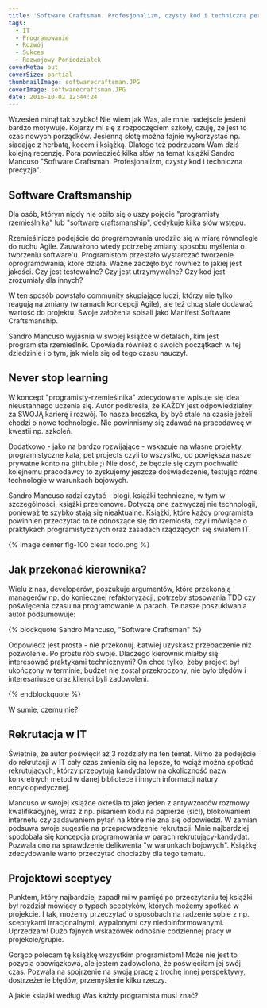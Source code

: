 ```yaml
---
title: 'Software Craftsman. Profesjonalizm, czysty kod i techniczna perfekcja.'
tags:
  - IT
  - Programowanie
  - Rozwój
  - Sukces
  - Rozwojowy Poniedziałek
coverMeta: out
coverSize: partial
thumbnailImage: softwarecraftsman.JPG
coverImage: softwarecraftsman.JPG
date: 2016-10-02 12:44:24
---
```


Wrzesień minął tak szybko! Nie wiem jak Was, ale mnie nadejście jesieni bardzo motywuje. Kojarzy mi się z rozpoczęciem szkoły, czuję, że jest to czas nowych porządków. Jesienną słotę można fajnie wykorzystać np. siadając z herbatą, kocem i książką. Dlatego też podrzucam Wam dziś kolejną recenzję. Pora powiedzieć kilka słów na temat książki Sandro Mancuso "Software Craftsman. Profesjonalizm, czysty kod i techniczna precyzja".
<!-- more -->

## Software Craftsmanship

Dla osób, którym nigdy nie obiło się o uszy pojęcie "programisty rzemieślnika" lub "software craftsmanship", dedykuje kilka słów wstępu.

Rzemieślnicze podejście do programowania urodziło się w miarę równolegle do ruchu Agile. Zauważono wtedy potrzebę zmiany sposobu myślenia o tworzeniu software'u. Programistom przestało wystarczać tworzenie oprogramowania, ktore działa. Ważne zaczęło być również to jakiej jest jakości. Czy jest testowalne? Czy jest utrzymywalne? Czy kod jest zrozumiały dla innych?

W ten sposób powstało community skupiające ludzi, którzy nie tylko reagują na zmiany (w ramach koncepcji Agile), ale też chcą stale dodawać wartość do projektu. Swoje założenia spisali jako Manifest Software Craftsmanship.

Sandro Mancuso wyjaśnia w swojej książce w detalach, kim jest programista rzemieślnik. Opowiada również o swoich początkach w tej dziedzinie i o tym, jak wiele się od tego czasu nauczył.

## Never stop learning

W koncept "programisty-rzemieślnika" zdecydowanie wpisuje się idea nieustannego uczenia się. Autor podkreśla, że KAŻDY jest odpowiedzialny za SWOJĄ karierę i rozwój. To nasza broszka, by być stale na czasie jeżeli chodzi o nowe technologie. Nie powinniśmy się zdawać na pracodawcę w kwestii np. szkoleń.

Dodatkowo - jako na bardzo rozwijające - wskazuje na własne projekty, programistyczne kata, pet projects czyli to wszystko, co powiększa nasze prywatne konto na githubie ;) Nie dość, że będzie się czym pochwalić kolejnemu pracodawcy to zyskujemy jeszcze doświadczenie, testując różne technologie w warunkach bojowych.

Sandro Mancuso radzi czytać - blogi, książki techniczne, w tym w szczególności, książki przełomowe. Dotyczą one zazwyczaj nie technologii, ponieważ te szybko stają się nieaktualne. Książki, które każdy programista powinnien przeczytać to te odnoszące się do rzemiosła, czyli mówiące o praktykach programistycznych oraz zasadach rządzących się światem IT.


{% image center fig-100 clear todo.png  %}


## Jak przekonać kierownika?

Wielu z nas, developerów, poszukuje argumentów, które przekonają managerów np. do koniecznej refaktoryzacji, potrzeby stosowania TDD czy poświęcenia czasu na programowanie w parach. Te nasze poszukiwania autor podsumowuje:

{% blockquote Sandro Mancuso, "Software Craftsman" %}

Odpowiedź jest prosta - nie przekonuj. Łatwiej uzyskasz przebaczenie niż pozwolenie. Po prostu rób swoje. Dlaczego kierownik miałby się interesować praktykami technicznymi? On chce tylko, żeby projekt był ukończony w terminie, budżet nie został przekroczony, nie było błędów i interesariusze oraz klienci byli zadowoleni.

{% endblockquote %}

W sumie, czemu nie?

## Rekrutacja w IT

Świetnie, że autor poświęcił aż 3 rozdziały na ten temat. Mimo że podejście do rekrutacji w IT cały czas zmienia się na lepsze, to wciąż można spotkać rekrutujących, którzy przepytują kandydatów na okoliczność nazw konkretnych metod w danej bibliotece i innych informacji natury encyklopedycznej.

Mancuso w swojej książce określa to jako jeden z antywzorców rozmowy kwalifikacyjnej, wraz z np. pisaniem kodu na papierze (sic!), blokowaniem internetu czy zadawaniem pytań na które nie zna się odpowiedzi. W zamian podsuwa swoje sugestie na przeprowadzenie rekrutacji. Mnie najbardziej spodobała się koncepcja programowania w parach rekrutujący-kandydat. Pozwala ono na sprawdzenie delikwenta "w warunkach bojowych". Książkę zdecydowanie warto przeczytać chociażby dla tego tematu.

## Projektowi sceptycy

Punktem, który najbardziej zapadł mi w pamięć po przeczytaniu tej książki był rozdział mówiący o typach sceptyków, których możemy spotkać w projekcie. I tak, możemy przeczytać o sposobach na radzenie sobie z np. sceptykami irracjonalnymi, wypalonymi czy niedoinformowanymi. Uprzedzam! Dużo fajnych wskazówek odnośnie codziennej pracy w projekcie/grupie.

Gorąco polecam tę książkę wszystkim programistom! Może nie jest to pozycja obowiązkowa, ale jestem zadowolona, że poświęciłam jej swój czas. Pozwala na spojrzenie na swoją pracę z trochę innej perspektywy, dostrzeżenie błędów, przemyślenie kilku rzeczy.

A jakie książki według Was każdy programista musi znać?
